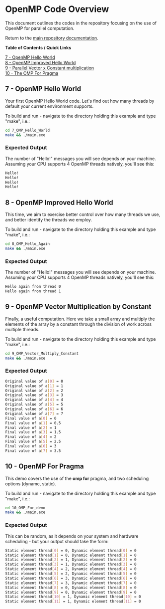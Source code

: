 # OpenMP Code Overview

This document outlines the codes in the repository focusing on the use of OpenMP for parallel computation.

Return to the [main repository documentation](./README.md).

**Table of Contents / Quick Links**

[7 - OpenMP Hello World](#omp_hello_world)  
[8 - OpenMP Improved Hello World](#omp_hello_again)  
[9 - Parallel Vector x Constant multiplication](#omp_vector_constant)  
[10 - The OMP For Pragma](#omp_for)  

<a id="omp_hello_world"></a>
## 7 - OpenMP Hello World

Your first OpenMP Hello World code. Let's find out how many threads by default your current environment supports.

To build and run - navigate to the directory holding this example and type "make", i.e.:

```bash
cd 7_OMP_Hello_World
make && ./main.exe
```

### Expected Output

The number of "Hello!" messages you will see depends on your machine. Assuming your CPU supports 4 OpenMP threads natively, you'll see this:

```bash
Hello!
Hello!
Hello!
Hello!
```

<a id="omp_hello_again"></a>
## 8 - OpenMP Improved Hello World

This time, we aim to exercise better control over how many threads we use, and better identify the threads we employ.

To build and run - navigate to the directory holding this example and type "make", i.e.:

```bash
cd 8_OMP_Hello_Again
make && ./main.exe
```

### Expected Output

The number of "Hello!" messages you will see depends on your machine. Assuming your CPU supports 4 OpenMP threads natively, you'll see this:

```bash
Hello again from thread 0
Hello again from thread 1
```
<a id="omp_vector_constant"></a>
## 9 - OpenMP Vector Multiplication by Constant

Finally, a useful computation. Here we take a small array and multiply the elements of the array by a constant through the division of work across multiple threads.

To build and run - navigate to the directory holding this example and type "make", i.e.:

```bash
cd 9_OMP_Vector_Multiply_Constant
make && ./main.exe
```

### Expected Output

```bash
Original value of a[0] = 0
Original value of a[1] = 1
Original value of a[2] = 2
Original value of a[3] = 3
Original value of a[4] = 4
Original value of a[5] = 5
Original value of a[6] = 6
Original value of a[7] = 7
Final value of a[0] = 0
Final value of a[1] = 0.5
Final value of a[2] = 1
Final value of a[3] = 1.5
Final value of a[4] = 2
Final value of a[5] = 2.5
Final value of a[6] = 3
Final value of a[7] = 3.5
```

<a id="omp_for"></a>
## 10 - OpenMP For Pragma

This demo covers the use of the **omp for** pragma, and two scheduling options (dynamc, static).

To build and run - navigate to the directory holding this example and type "make", i.e.:

```bash
cd 10_OMP_For_demo
make && ./main.exe
```

### Expected Output

This can be random, as it depends on your system and hardware scheduling - but your output should take the form:

```bash
Static element thread[0] = 0, Dynamic element thread[0] = 0
Static element thread[1] = 0, Dynamic element thread[1] = 0
Static element thread[2] = 1, Dynamic element thread[2] = 0
Static element thread[3] = 1, Dynamic element thread[3] = 0
Static element thread[4] = 2, Dynamic element thread[4] = 0
Static element thread[5] = 2, Dynamic element thread[5] = 0
Static element thread[6] = 3, Dynamic element thread[6] = 0
Static element thread[7] = 3, Dynamic element thread[7] = 0
Static element thread[8] = 0, Dynamic element thread[8] = 0
Static element thread[9] = 0, Dynamic element thread[9] = 0
Static element thread[10] = 1, Dynamic element thread[10] = 0
Static element thread[11] = 1, Dynamic element thread[11] = 0
```
